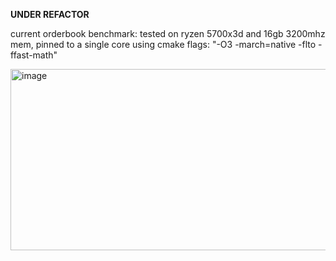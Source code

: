 **UNDER REFACTOR** 

current orderbook benchmark: 
tested on ryzen 5700x3d and 16gb 3200mhz mem, pinned to a single core 
using cmake flags: "-O3 -march=native -flto -ffast-math" 

<img width="521" height="290" alt="image" src="https://github.com/user-attachments/assets/fe6af8c1-c9f5-4d13-9a88-0ffa93d7f7e5" />



